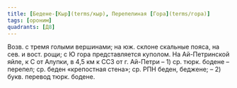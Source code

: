 ```yaml
---
title: [Бедене-[Кыр](terms/кыр), Перепелиная [Гора](terms/гора)]
tags: [ороним]
quadrants: [Д8]
---
```


Возв. с тремя голыми вершинами; на юж. склоне скальные пояса, на сев. и вост.
рощи; с Ю гора представляется куполом. На Ай-Петринской яйле, к С от Алупки, в
4,5 км к ССЗ от г. Ай-Петри – 1) ср. тюрк. бодене – перепел; ср. беден
«крепостная стена»; ср. РПН беден, беджене; – 2) букв. перевод тюрк. бодене.
